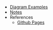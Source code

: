 - [Diagram Examples](diagram_examples.md)
- [Notes](Notes)
- References
  - [Github Pages](https://pages.github.com/)
